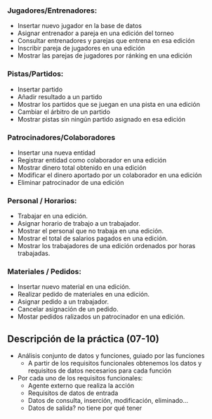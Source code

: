 ### Jugadores/Entrenadores:

- Insertar nuevo jugador en la base de datos
- Asignar entrenador a pareja en una edición del torneo
- Consultar entrenadores y parejas que entrena en esa edición
- Inscribir pareja de jugadores en una edición
- Mostrar las parejas de jugadores por ránking en una edición

### Pistas/Partidos:

- Insertar partido
- Añadir resultado a un partido
- Mostrar los partidos que se juegan en una pista en una edición
- Cambiar el árbitro de un partido
- Mostrar pistas sin ningún partido asignado en esa edición

### Patrocinadores/Colaboradores

- Insertar una nueva entidad
- Registrar entidad como colaborador en una edición
- Mostrar dinero total obtenido en una edición
- Modificar el dinero aportado por un colaborador en una edición
- Eliminar patrocinador de una edición

### Personal / Horarios:

- Trabajar en una edición.
- Asignar horario de trabajo a un trabajador.
- Mostrar el personal que no trabaja en una edición.
- Mostrar el total de salarios pagados en una edición.
- Mostrar los trabajadores de una edición ordenados por horas trabajadas.

### Materiales / Pedidos:

- Insertar nuevo material en una edición.
- Realizar pedido de materiales en una edición.
- Asignar pedido a un trabajador.
- Cancelar asignación de un pedido.
- Mostar pedidos ralizados un patrocinador en una edición.



## Descripción de la práctica (07-10)

- Análisis conjunto de datos y funciones, guiado por las funciones
  - A partir de los requisitos funcionales obtenemos los datos y requisitos de datos necesarios para cada función
- Por cada uno de los requisitos funcionales:
  - Agente externo que realiza la acción
  - Requisitos de datos de entrada
  - Datos de consulta, inserción, modificación, eliminado...
  - Datos de salida? no tiene por qué tener